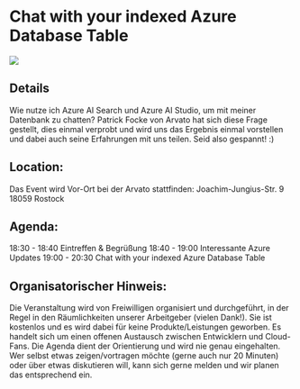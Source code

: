 # Chat with your indexed Azure Database Table
![](/2024-11-06.avif)

## Details
Wie nutze ich Azure AI Search und Azure AI Studio, um mit meiner Datenbank zu chatten? Patrick Focke von Arvato hat sich diese Frage gestellt, dies einmal verprobt und wird uns das Ergebnis einmal vorstellen und dabei auch seine Erfahrungen mit uns teilen.
Seid also gespannt! :)

## Location:
Das Event wird Vor-Ort bei der Arvato stattfinden:
Joachim-Jungius-Str. 9
18059 Rostock

## Agenda:
18:30 - 18:40 Eintreffen & Begrüßung
18:40 - 19:00 Interessante Azure Updates
19:00 - 20:30 Chat with your indexed Azure Database Table

## Organisatorischer Hinweis:
Die Veranstaltung wird von Freiwilligen organisiert und durchgeführt, in der Regel in den Räumlichkeiten unserer Arbeitgeber (vielen Dank!). Sie ist kostenlos und es wird dabei für keine Produkte/Leistungen geworben. Es handelt sich um einen offenen Austausch zwischen Entwicklern und Cloud-Fans. Die Agenda dient der Orientierung und wird nie genau eingehalten. Wer selbst etwas zeigen/vortragen möchte (gerne auch nur 20 Minuten) oder über etwas diskutieren will, kann sich gerne melden und wir planen das entsprechend ein.